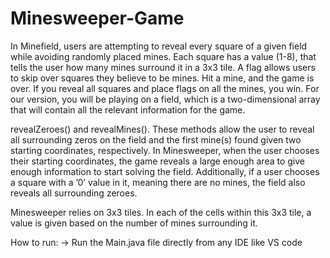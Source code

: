 # Minesweeper-Game
In Minefield, users are attempting to reveal every square of a given field while avoiding randomly
placed mines. Each square has a value (1-8), that tells the user how many mines surround it in a
3x3 tile. A flag allows users to skip over squares they believe to be mines. Hit a mine, and the
game is over. If you reveal all squares and place flags on all the mines, you win. For our version,
you will be playing on a field, which is a two-dimensional array that will contain all the relevant
information for the game.

revealZeroes() and revealMines(). These methods allow the user to reveal all surrounding zeros on the field and the first mine(s) found given two starting coordinates, respectively. In Minesweeper, when the
user chooses their starting coordinates, the game reveals a large enough area to give enough
information to start solving the field. Additionally, if a user chooses a square with a ’0’ value in
it, meaning there are no mines, the field also reveals all surrounding zeroes.

Minesweeper relies on 3x3 tiles. In each of the cells within this 3x3 tile, a value is given based on
the number of mines surrounding it.

How to run: 
-> Run the Main.java file directly from any IDE like VS code

